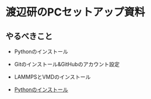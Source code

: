# 渡辺研のPCセットアップ資料

## やるべきこと

* Pythonのインストール
* Gitのインストール&GitHubのアカウント設定
* LAMMPSとVMDのインストール

* [Pythonのインストール](python/README.md)